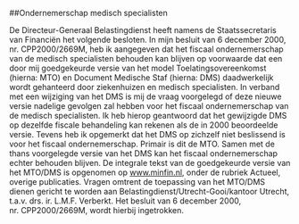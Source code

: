 <meta http-equiv='Content-Type' content='text/html; charset=utf-8' />

##Ondernemerschap medisch specialisten

De Directeur-Generaal Belastingdienst heeft namens de Staatssecretaris van Financiën het volgende besloten.     In mijn besluit van 6 december 2000, nr. CPP2000/2669M, heb ik aangegeven dat het fiscaal ondernemerschap van de medisch specialisten behouden kan blijven op voorwaarde dat een door mij goedgekeurde versie van het model Toelatingsovereenkomst (hierna: MTO) en Document Medische Staf (hierna: DMS) daadwerkelijk wordt gehanteerd door ziekenhuizen en medisch specialisten. In verband met een wijziging van het DMS is mij de vraag voorgelegd of deze nieuwe versie nadelige gevolgen zal hebben voor het fiscaal ondernemerschap van de medisch specialisten. Ik heb hierop geantwoord dat het gewijzigde DMS op dezelfde fiscale behandeling kan rekenen als de in 2000 beoordeelde versie. Tevens heb ik opgemerkt dat het DMS op zichzelf niet beslissend is voor het fiscaal ondernemerschap. Primair is dit de MTO. Samen met de thans voorgelegde versie van het DMS kan het fiscaal ondernemerschap echter behouden blijven. De integrale tekst van de goedgekeurde versie van het MTO/DMS is opgenomen op www.minfin.nl, onder de rubriek Actueel, overige publicaties. Vragen omtrent de toepassing van het MTO/DMS dienen gericht te worden aan Belastingdienst/Utrecht-Gooi/kantoor Utrecht, t.a.v. drs. ir. L.M.F. Verberkt. Het besluit van 6 december 2000, nr. CPP2000/2669M, wordt hierbij ingetrokken.    
